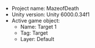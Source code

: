 <!-- UNITY CODE ASSIST INSTRUCTIONS START -->
- Project name: MazeofDeath
- Unity version: Unity 6000.0.34f1
- Active game object:
  - Name: Target 1
  - Tag: Target
  - Layer: Default
<!-- UNITY CODE ASSIST INSTRUCTIONS END -->
